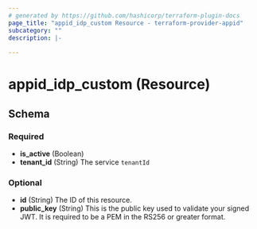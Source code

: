 ```yaml
---
# generated by https://github.com/hashicorp/terraform-plugin-docs
page_title: "appid_idp_custom Resource - terraform-provider-appid"
subcategory: ""
description: |-
  
---
```


# appid_idp_custom (Resource)





<!-- schema generated by tfplugindocs -->
## Schema

### Required

- **is_active** (Boolean)
- **tenant_id** (String) The service `tenantId`

### Optional

- **id** (String) The ID of this resource.
- **public_key** (String) This is the public key used to validate your signed JWT. It is required to be a PEM in the RS256 or greater format.


